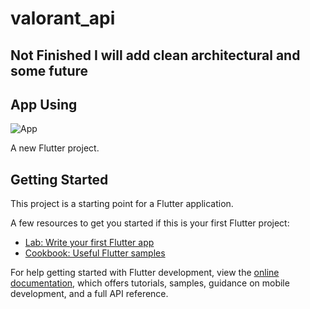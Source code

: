 # valorant_api
## Not Finished I will add clean architectural and some future
## App Using
![App](https://github.com/Caglaar/Valorant-API-Agent/assets/100859025/f4bff335-9da4-4fcf-ae7c-47847724abdd)

A new Flutter project.

## Getting Started

This project is a starting point for a Flutter application.

A few resources to get you started if this is your first Flutter project:

- [Lab: Write your first Flutter app](https://docs.flutter.dev/get-started/codelab)
- [Cookbook: Useful Flutter samples](https://docs.flutter.dev/cookbook)

For help getting started with Flutter development, view the
[online documentation](https://docs.flutter.dev/), which offers tutorials,
samples, guidance on mobile development, and a full API reference.
